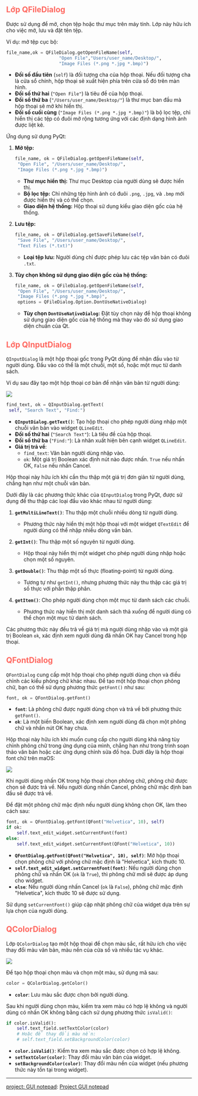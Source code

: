 ## <span style="color:rgb(255, 105, 97)">Lớp QFileDialog</span> 
Được sử dụng để mở, chọn tệp hoặc thư mục trên máy tính.
Lớp này hữu ích cho việc mở, lưu và đặt tên tệp.

Ví dụ:
mở tệp cục bộ:
```python
file_name,ok = QFileDialog.getOpenFileName(self,
					"Open File","Users/user_name/Desktop/",
					"Image Files (*.png *.jpg *.bmp)")
```
- **Đối số đầu tiên** (`self`) là đối tượng cha của hộp thoại. Nếu đối tượng cha là cửa sổ chính, hộp thoại sẽ xuất hiện phía trên cửa sổ đó trên màn hình.
- **Đối số thứ hai** (`"Open File"`) là tiêu đề của hộp thoại.
- **Đối số thứ ba** (`"/Users/user_name/Desktop/"`) là thư mục ban đầu mà hộp thoại sẽ mở khi hiển thị.
- **Đối số cuối cùng** (`"Image Files (*.png *.jpg *.bmp)"`) là bộ lọc tệp, chỉ hiển thị các tệp có đuôi mở rộng tương ứng với các định dạng hình ảnh được liệt kê.

Ứng dụng sử dụng PyQt:

1. **Mở tệp:**
   ```python
   file_name, ok = QFileDialog.getOpenFileName(self,
    "Open File", "/Users/user_name/Desktop/",
    "Image Files (*.png *.jpg *.bmp)")
   ```
   - **Thư mục hiển thị:** Thư mục Desktop của người dùng sẽ được hiển thị.
   - **Bộ lọc tệp:** Chỉ những tệp hình ảnh có đuôi `.png`, `.jpg`, và `.bmp` mới được hiển thị và có thể chọn.
   - **Giao diện hệ thống:** Hộp thoại sử dụng kiểu giao diện gốc của hệ thống.

2. **Lưu tệp:**
   ```python
   file_name, ok = QFileDialog.getSaveFileName(self,
    "Save File", "/Users/user_name/Desktop/",
    "Text Files (*.txt)")
   ```
   - **Loại tệp lưu:** Người dùng chỉ được phép lưu các tệp văn bản có đuôi `.txt`.

3. **Tùy chọn không sử dụng giao diện gốc của hệ thống:**
   ```python
   file_name, ok = QFileDialog.getOpenFileName(self,
    "Open File", "/Users/user_name/Desktop/",
    "Image Files (*.png *.jpg *.bmp)",
    options = QFileDialog.Option.DontUseNativeDialog)
   ```
   - **Tùy chọn `DontUseNativeDialog`:** Đặt tùy chọn này để hộp thoại không sử dụng giao diện gốc của hệ thống mà thay vào đó sử dụng giao diện chuẩn của Qt. 

## <span style="color:rgb(255, 105, 97)">Lớp QInputDialog </span> 
`QInputDialog` là một hộp thoại gốc trong PyQt dùng để nhận đầu vào từ người dùng. Đầu vào có thể là một chuỗi, một số, hoặc một mục từ danh sách.

Ví dụ sau đây tạo một hộp thoại cơ bản để nhận văn bản từ người dùng:

![](https://github.com/sakanaowo/PyQt-and-application/blob/main/Image/Pasted%20image%2020240810171918.png?raw=true)

```python
find_text, ok = QInputDialog.getText(
 self, "Search Text", "Find:")
```

- **`QInputDialog.getText()`**: Tạo hộp thoại cho phép người dùng nhập một chuỗi văn bản vào widget `QLineEdit`.
- **Đối số thứ hai** (`"Search Text"`): Là tiêu đề của hộp thoại.
- **Đối số thứ ba** (`"Find:"`): Là nhãn xuất hiện bên cạnh widget `QLineEdit`.
- **Giá trị trả về**: 
  - `find_text`: Văn bản người dùng nhập vào.
  - `ok`: Một giá trị Boolean xác định nút nào được nhấn. `True` nếu nhấn OK, `False` nếu nhấn Cancel.

Hộp thoại này hữu ích khi cần thu thập một giá trị đơn giản từ người dùng, chẳng hạn như một chuỗi văn bản.

Dưới đây là các phương thức khác của `QInputDialog` trong PyQt, được sử dụng để thu thập các loại đầu vào khác nhau từ người dùng:

1. **`getMultiLineText()`**: Thu thập một chuỗi nhiều dòng từ người dùng.
   - Phương thức này hiển thị một hộp thoại với một widget `QTextEdit` để người dùng có thể nhập nhiều dòng văn bản.

2. **`getInt()`**: Thu thập một số nguyên từ người dùng.
   - Hộp thoại này hiển thị một widget cho phép người dùng nhập hoặc chọn một số nguyên.

3. **`getDouble()`**: Thu thập một số thực (floating-point) từ người dùng.
   - Tương tự như `getInt()`, nhưng phương thức này thu thập các giá trị số thực với phần thập phân.

4. **`getItem()`**: Cho phép người dùng chọn một mục từ danh sách các chuỗi.
   - Phương thức này hiển thị một danh sách thả xuống để người dùng có thể chọn một mục từ danh sách.

Các phương thức này đều trả về giá trị mà người dùng nhập vào và một giá trị Boolean `ok`, xác định xem người dùng đã nhấn OK hay Cancel trong hộp thoại.

## <span style="color:rgb(255, 105, 97)">QFontDialog</span> 

`QFontDialog` cung cấp một hộp thoại cho phép người dùng chọn và điều chỉnh các kiểu phông chữ khác nhau. Để tạo một hộp thoại chọn phông chữ, bạn có thể sử dụng phương thức `getFont()` như sau:

```python
font, ok = QFontDialog.getFont()
```

- **`font`**: Là phông chữ được người dùng chọn và trả về bởi phương thức `getFont()`.
- **`ok`**: Là một biến Boolean, xác định xem người dùng đã chọn một phông chữ và nhấn nút OK hay chưa.

Hộp thoại này hữu ích khi muốn cung cấp cho người dùng khả năng tùy chỉnh phông chữ trong ứng dụng của mình, chẳng hạn như trong trình soạn thảo văn bản hoặc các ứng dụng chỉnh sửa đồ họa. Dưới đây là hộp thoại font chữ trên maOS:

![](https://github.com/sakanaowo/PyQt-and-application/blob/main/Image/Pasted%20image%2020240810172225.png?raw=true)

Khi người dùng nhấn OK trong hộp thoại chọn phông chữ, phông chữ được chọn sẽ được trả về. Nếu người dùng nhấn Cancel, phông chữ mặc định ban đầu sẽ được trả về.

Để đặt một phông chữ mặc định nếu người dùng không chọn OK, làm theo cách sau:

```python
font, ok = QFontDialog.getFont(QFont("Helvetica", 10), self)
if ok:
    self.text_edit_widget.setCurrentFont(font)
else:
    self.text_edit_widget.setCurrentFont(QFont("Helvetica", 10))
```

- **`QFontDialog.getFont(QFont("Helvetica", 10), self)`**: Mở hộp thoại chọn phông chữ với phông chữ mặc định là "Helvetica", kích thước 10.
- **`self.text_edit_widget.setCurrentFont(font)`**: Nếu người dùng chọn phông chữ và nhấn OK (`ok` là `True`), thì phông chữ mới sẽ được áp dụng cho widget.
- **`else`**: Nếu người dùng nhấn Cancel (`ok` là `False`), phông chữ mặc định "Helvetica", kích thước 10 sẽ được sử dụng.

Sử dụng `setCurrentFont()` giúp cập nhật phông chữ của widget dựa trên sự lựa chọn của người dùng.

## <span style="color:rgb(255, 105, 97)">QColorDialog</span> 
Lớp `QColorDialog` tạo một hộp thoại để chọn màu sắc, rất hữu ích cho việc thay đổi màu văn bản, màu nền của cửa sổ và nhiều tác vụ khác.

![](https://github.com/sakanaowo/PyQt-and-application/blob/main/Image/Pasted%20image%2020240810174838.png?raw=true)

Để tạo hộp thoại chọn màu và chọn một màu, sử dụng mã sau:

```python
color = QColorDialog.getColor()
```

- **`color`**: Lưu màu sắc được chọn bởi người dùng.

Sau khi người dùng chọn màu, kiểm tra xem màu có hợp lệ không và người dùng có nhấn OK không bằng cách sử dụng phương thức `isValid()`:

```python
if color.isValid():
    self.text_field.setTextColor(color)
    # Hoặc để thay đổi màu nền:
    # self.text_field.setBackgroundColor(color)
```

- **`color.isValid()`**: Kiểm tra xem màu sắc được chọn có hợp lệ không.
- **`setTextColor(color)`**: Thay đổi màu văn bản của widget.
- **`setBackgroundColor(color)`**: Thay đổi màu nền của widget (nếu phương thức này tồn tại trong widget).

---
[project: GUI notepad](obsidian://open?vault=Pyqt%20and%20application&file=Application%2FProject%20GUI%20notepad): [Project GUI notepad](Project%20GUI%20notepad.md)
